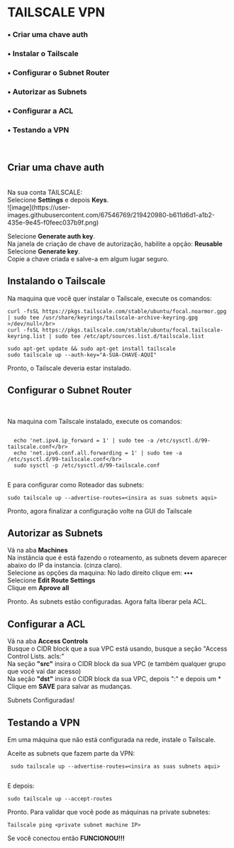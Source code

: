  # TAILSCALE VPN 

### • Criar uma chave auth
### • Instalar o Tailscale
### • Configurar o Subnet Router
### • Autorizar as Subnets
### • Configurar a ACL
### • Testando a VPN
</br>

## Criar uma chave auth
</br>
Na sua conta TAILSCALE:</br>
Selecione <b>Settings</b> e depois <b>Keys</b>.</br>
![image](https://user-images.githubusercontent.com/67546769/219420980-b611d6d1-a1b2-435e-9e45-f0feec037b9f.png)

Selecione <b>Generate auth key</b>.</br>
Na janela de criação de chave de autorização, habilite a opção: <b>Reusable</b></br>
Selecione <b>Generate key</b>.</br>
Copie a chave criada e salve-a em algum lugar seguro.</br>

## Instalando o Tailscale </br>

Na maquina que você quer instalar o Tailscale, execute os comandos:</br>
```
curl -fsSL https://pkgs.tailscale.com/stable/ubuntu/focal.noarmor.gpg | sudo tee /usr/share/keyrings/tailscale-archive-keyring.gpg >/dev/null</br>
curl -fsSL https://pkgs.tailscale.com/stable/ubuntu/focal.tailscale-keyring.list | sudo tee /etc/apt/sources.list.d/tailscale.list
   
sudo apt-get update && sudo apt-get install tailscale  
sudo tailscale up --auth-key="A-SUA-CHAVE-AQUI"

```
Pronto, o Tailscale deveria estar instalado.

## Configurar o Subnet Router
</br>
  
Na maquina com Tailscale instalado, execute os comandos:
```

  echo 'net.ipv4.ip_forward = 1' | sudo tee -a /etc/sysctl.d/99-tailscale.conf</br>
  echo 'net.ipv6.conf.all.forwarding = 1' | sudo tee -a /etc/sysctl.d/99-tailscale.conf</br>
  sudo sysctl -p /etc/sysctl.d/99-tailscale.conf
  
```
E para configurar como Roteador das subnets:


 ```
 sudo tailscale up --advertise-routes=<insira as suas subnets aqui>
 
 ```


Pronto, agora finalizar a configuração volte na GUI do Tailscale

## Autorizar as Subnets

Vá na aba <b>Machines</b></br>
Na instância que é está fazendo o roteamento, as subnets devem aparecer abaixo do IP da instancia. (cinza claro).</br>
Selecione as opções da maquina: No lado direito clique em: <b>•••</b></br>
Selecione <b>Edit Route Settings</b></br>
Clique em <b> Aprove all</b> 

Pronto. As subnets estão configuradas. Agora falta liberar pela ACL. 


## Configurar a ACL

Vá na aba <b>Access Controls</b></br>
Busque o CIDR block que a sua VPC está usando, busque a seção "Access Control Lists. acls:" </br>
Na seção <b>"src"</b> insira o CIDR block da sua VPC (e também qualquer grupo que você vai dar acesso)</br>
Na seção <b>"dst"</b> insira o CIDR block da sua VPC, depois ":" e depois um * </br>
Clique em <b> SAVE</b> para salvar as mudanças. 

Subnets Configuradas!


## Testando a VPN

Em uma máquina que não está configurada na rede, instale o Tailscale. 

Aceite as subnets que fazem parte da VPN:

```
 sudo tailscale up --advertise-routes=<insira as suas subnets aqui>
 
 ```

E depois:

```
sudo tailscale up --accept-routes

```

Pronto. Para validar que você pode as máquinas na private subnetes:

```
Tailscale ping <private subnet machine IP>

```

Se você conectou então <b> FUNCIONOU!!!</b> 

  
